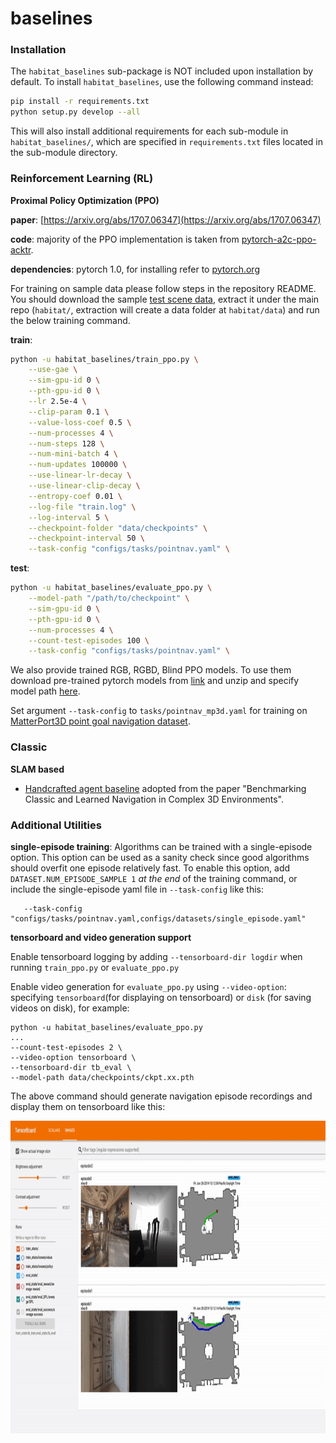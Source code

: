 baselines
==============================
### Installation

The `habitat_baselines` sub-package is NOT included upon installation by default. To install `habitat_baselines`, use the following command instead:
```bash
pip install -r requirements.txt
python setup.py develop --all
```
This will also install additional requirements for each sub-module in `habitat_baselines/`, which are specified in `requirements.txt` files located in the sub-module directory.


### Reinforcement Learning (RL)

**Proximal Policy Optimization (PPO)**

**paper**: [https://arxiv.org/abs/1707.06347](https://arxiv.org/abs/1707.06347)

**code**: majority of the PPO implementation is taken from 
[pytorch-a2c-ppo-acktr](https://github.com/ikostrikov/pytorch-a2c-ppo-acktr).
 
**dependencies**: pytorch 1.0, for installing refer to [pytorch.org](https://pytorch.org/)

For training on sample data please follow steps in the repository README. You should download the sample [test scene data](http://dl.fbaipublicfiles.com/habitat/habitat-test-scenes.zip), extract it under the main repo (`habitat/`, extraction will create a data folder at `habitat/data`) and run the below training command.

**train**:
```bash
python -u habitat_baselines/train_ppo.py \
    --use-gae \
    --sim-gpu-id 0 \
    --pth-gpu-id 0 \
    --lr 2.5e-4 \
    --clip-param 0.1 \
    --value-loss-coef 0.5 \
    --num-processes 4 \
    --num-steps 128 \
    --num-mini-batch 4 \
    --num-updates 100000 \
    --use-linear-lr-decay \
    --use-linear-clip-decay \
    --entropy-coef 0.01 \
    --log-file "train.log" \
    --log-interval 5 \
    --checkpoint-folder "data/checkpoints" \
    --checkpoint-interval 50 \
    --task-config "configs/tasks/pointnav.yaml" \


```

**test**:
```bash
python -u habitat_baselines/evaluate_ppo.py \
    --model-path "/path/to/checkpoint" \
    --sim-gpu-id 0 \
    --pth-gpu-id 0 \
    --num-processes 4 \
    --count-test-episodes 100 \
    --task-config "configs/tasks/pointnav.yaml" \


```

We also provide trained RGB, RGBD, Blind PPO models. 
To use them download pre-trained pytorch models from [link](https://dl.fbaipublicfiles.com/habitat/data/baselines/v1/habitat_baselines_v1.zip) and unzip and specify model path [here](agents/ppo_agents.py#L132).

Set argument `--task-config` to `tasks/pointnav_mp3d.yaml` for training on [MatterPort3D point goal navigation dataset](/README.md#task-datasets).

### Classic

**SLAM based**

- [Handcrafted agent baseline](slambased/README.md) adopted from the paper 
"Benchmarking Classic and Learned Navigation in Complex 3D Environments".
### Additional Utilities

**single-episode training**: 
Algorithms can be trained with a single-episode option. This option can be used as a sanity check since good algorithms should overfit one episode relatively fast. To enable this option, add `DATASET.NUM_EPISODE_SAMPLE 1` *at the end* of the training command, or include the single-episode yaml file in `--task-config` like this:
```
   --task-config "configs/tasks/pointnav.yaml,configs/datasets/single_episode.yaml"
```

**tensorboard and video generation support**

Enable tensorboard logging by adding `--tensorboard-dir logdir` when running `train_ppo.py` or `evaluate_ppo.py`

Enable video generation for `evaluate_ppo.py` using `--video-option`: specifying `tensorboard`(for displaying on tensorboard) or `disk` (for saving videos on disk), for example:
```
python -u habitat_baselines/evaluate_ppo.py   
...
--count-test-episodes 2 \
--video-option tensorboard \
--tensorboard-dir tb_eval \
--model-path data/checkpoints/ckpt.xx.pth
```
The above command should generate navigation episode recordings and display them on tensorboard like this:
<p align="center">
  <img src="../res/img/tensorboard_video_demo.gif"  height="500">
</p>
